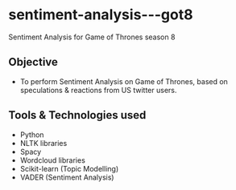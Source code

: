 # sentiment-analysis---got8
Sentiment Analysis for Game of Thrones season 8

## Objective
* To perform Sentiment Analysis on Game of Thrones, based on speculations & reactions from US twitter users.

## Tools & Technologies used
* Python
* NLTK libraries
* Spacy
* Wordcloud libraries
* Scikit-learn (Topic Modelling)
* VADER (Sentiment Analysis)
